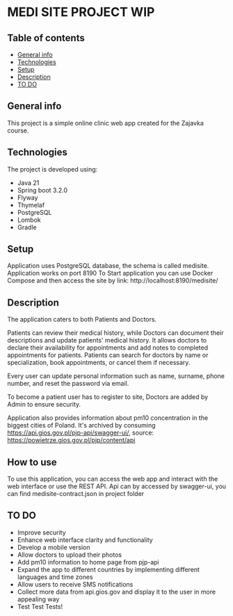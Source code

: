 # MEDI SITE PROJECT WIP
## Table of contents
* [General info](#general-info)
* [Technologies](#technologies)
* [Setup](#setup)
* [Description](#Description)
* [TO DO](#TO-DO)

## General info
This project is a simple online clinic web app created for the Zajavka course.

## Technologies
The project is developed using:
* Java 21
* Spring boot 3.2.0
* Flyway
* Thymelaf
* PostgreSQL
* Lombok
* Gradle

## Setup
Application uses PostgreSQL database, the schema is called medisite. Application works on port 8190
To Start application you can use Docker Compose and then access the site by link: http://localhost:8190/medisite/

## Description
The application caters to both Patients and Doctors.

Patients can review their medical history, while Doctors can document their descriptions and
update patients' medical history. It allows doctors to declare their availability for appointments and
add notes to completed appointments for patients. Patients can search for doctors by name or specialization,
book appointments, or cancel them if necessary.

Every user can update personal information such as name, surname, phone number, and reset the password via email.

To become a patient user has to register to site, Doctors are added by Admin to ensure security.

Application also provides information about pm10 concentration in the biggest cities of Poland.
It's archived by consuming https://api.gios.gov.pl/pjp-api/swagger-ui/, source: https://powietrze.gios.gov.pl/pjp/content/api


## How to use
To use this application, you can access the web app and interact with the web interface or use the REST API.
Api can by accessed by swagger-ui, you can find medisite-contract.json in project folder


## TO DO
* Improve security
* Enhance web interface clarity and functionality
* Develop a mobile version
* Allow doctors to upload their photos
* Add pm10 information to home page from pjp-api
* Expand the app to different countries by implementing different languages and time zones
* Allow users to receive SMS notifications
* Collect more data from api.gios.gov and display it to the user in more appealing way 
* Test Test Tests!
